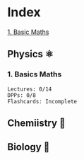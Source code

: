 # Index
[1. Basic Maths](###BasicMaths)
## Physics ⚛️
### 1. Basics Maths
```
Lectures: 0/14
DPPs: 0/8
Flashcards: Incomplete
```
## Chemiistry 🧪
## Biology 🧬
